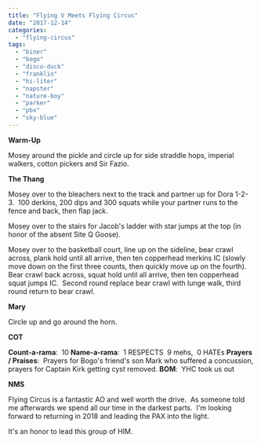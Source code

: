 ```yaml
---
title: "Flying V Meets Flying Circus"
date: "2017-12-14"
categories: 
  - "flying-circus"
tags: 
  - "biner"
  - "bogo"
  - "disco-duck"
  - "franklin"
  - "hi-liter"
  - "napster"
  - "nature-boy"
  - "parker"
  - "pbx"
  - "sky-blue"
---
```


**Warm-Up**

Mosey around the pickle and circle up for side straddle hops, imperial walkers, cotton pickers and Sir Fazio.

**The Thang**

Mosey over to the bleachers next to the track and partner up for Dora 1-2-3.  100 derkins, 200 dips and 300 squats while your partner runs to the fence and back, then flap jack.

Mosey over to the stairs for Jacob's ladder with star jumps at the top (in honor of the absent Site Q Goose).

Mosey over to the basketball court, line up on the sideline, bear crawl across, plank hold until all arrive, then ten copperhead merkins IC (slowly move down on the first three counts, then quickly move up on the fourth).  Bear crawl back across, squat hold until all arrive, then ten copperhead squat jumps IC.  Second round replace bear crawl with lunge walk, third round return to bear crawl.

**Mary**

Circle up and go around the horn.

**COT**

**Count-a-rama**:  10 **Name-a-rama**:  1 RESPECTS  9 mehs,  0 HATEs **Prayers / Praises**:  Prayers for Bogo's friend's son Mark who suffered a concussion, prayers for Captain Kirk getting cyst removed. **BOM**:  YHC took us out

**NMS**

Flying Circus is a fantastic AO and well worth the drive.  As someone told me afterwards we spend all our time in the darkest parts.  I'm looking forward to returning in 2018 and leading the PAX into the light.

It's an honor to lead this group of HIM.
